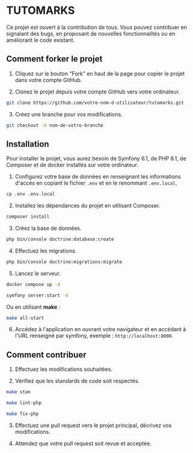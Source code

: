 # TUTOMARKS

Ce projet est ouvert à la contribution de tous. Vous pouvez contribuer en signalant des bugs, en proposant de nouvelles fonctionnalités ou en améliorant le code existant.

## Comment forker le projet

1. Cliquez sur le bouton "Fork" en haut de la page pour copier le projet dans votre compte GitHub.

2. Clonez le projet depuis votre compte GitHub vers votre ordinateur.

```bash
git clone https://github.com/votre-nom-d-utilisateur/tutomarks.git
```

3. Créez une branche pour vos modifications.

```bash
git checkout -b nom-de-votre-branche
```

## Installation

Pour installer le projet, vous aurez besoin de Symfony 6.1, de PHP 8.1, de Composer et de docker installés sur votre ordinateur.


1. Configurez votre base de données en renseignant les informations d'accès en copiant le fichier `.env` et en le renommant `.env.local`.

```bash
cp .env .env.local
```

2. Installez les dépendances du projet en utilisant Composer.

```bash
composer install
```

3. Créez la base de données.

```bash
php bin/console doctrine:database:create
```

4. Effectuez les migrations.

```bash
php bin/console doctrine:migrations:migrate
```

5. Lancez le serveur.

```bash
docker compose up -d
```
```bash
symfony server:start -d
```
Ou en utilisant **make** :
```bash
make all-start
```

6. Accédez à l'application en ouvrant votre navigateur et en accédant à l'URL renseigné par symfony, exemple : `http://localhost:8000`.

## Comment contribuer

1. Effectuez les modifications souhaitées.

2. Vérifiez que les standards de code soit respectés.

```bash
make stan
```
```bash
make lint-php
```
```bash
make fix-php
```

3. Effectuez une pull request vers le projet principal, décrivez vos modifications.

4. Attendez que votre pull request soit revue et acceptée.